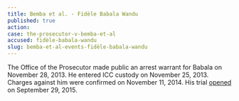 ```yaml
---
title: Bemba et al. - Fidèle Babala Wandu
published: true
action:
case: the-prosecutor-v-bemba-et-al
accused: fidèle-babala-wandu
slug: bemba-et-al-events-fidèle-babala-wandu
---
```



The Office of the Prosecutor made public an arrest warrant for Babala on November 28, 2013. He entered ICC custody on November 25, 2013. Charges against him were confirmed on November 11, 2014. His trial [opened](https://www.icc-cpi.int/en_menus/icc/press%20and%20media/press%20releases/Pages/pr1155.aspx) on September 29, 2015.